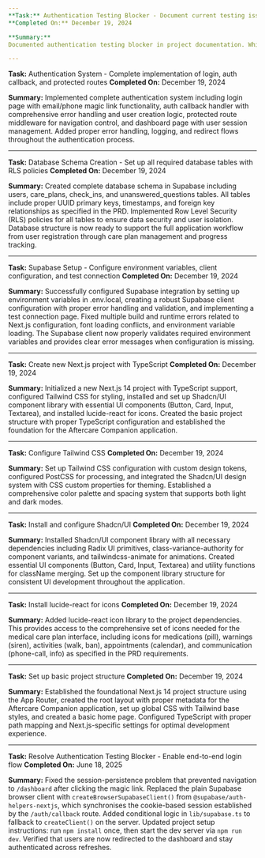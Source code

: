 ```yaml
---
**Task:** Authentication Testing Blocker - Document current testing issues
**Completed On:** December 19, 2024

**Summary:**
Documented authentication testing blocker in project documentation. While the authentication system is fully implemented with login page, magic link functionality, auth callback handler, and protected routes, end-to-end testing is currently blocked due to issues with magic link email delivery and/or session verification in the development environment. Added blocker tracking to tasks.md and created action items for resolution.

---
```

**Task:** Authentication System - Complete implementation of login, auth callback, and protected routes
**Completed On:** December 19, 2024

**Summary:**
Implemented complete authentication system including login page with email/phone magic link functionality, auth callback handler with comprehensive error handling and user creation logic, protected route middleware for navigation control, and dashboard page with user session management. Added proper error handling, logging, and redirect flows throughout the authentication process.

---
**Task:** Database Schema Creation - Set up all required database tables with RLS policies
**Completed On:** December 19, 2024

**Summary:**
Created complete database schema in Supabase including users, care_plans, check_ins, and unanswered_questions tables. All tables include proper UUID primary keys, timestamps, and foreign key relationships as specified in the PRD. Implemented Row Level Security (RLS) policies for all tables to ensure data security and user isolation. Database structure is now ready to support the full application workflow from user registration through care plan management and progress tracking.

---
**Task:** Supabase Setup - Configure environment variables, client configuration, and test connection
**Completed On:** December 19, 2024

**Summary:**
Successfully configured Supabase integration by setting up environment variables in .env.local, creating a robust Supabase client configuration with proper error handling and validation, and implementing a test connection page. Fixed multiple build and runtime errors related to Next.js configuration, font loading conflicts, and environment variable loading. The Supabase client now properly validates required environment variables and provides clear error messages when configuration is missing.

---
**Task:** Create new Next.js project with TypeScript
**Completed On:** December 19, 2024

**Summary:**
Initialized a new Next.js 14 project with TypeScript support, configured Tailwind CSS for styling, installed and set up Shadcn/UI component library with essential UI components (Button, Card, Input, Textarea), and installed lucide-react for icons. Created the basic project structure with proper TypeScript configuration and established the foundation for the Aftercare Companion application.

---
**Task:** Configure Tailwind CSS
**Completed On:** December 19, 2024

**Summary:**
Set up Tailwind CSS configuration with custom design tokens, configured PostCSS for processing, and integrated the Shadcn/UI design system with CSS custom properties for theming. Established a comprehensive color palette and spacing system that supports both light and dark modes.

---
**Task:** Install and configure Shadcn/UI
**Completed On:** December 19, 2024

**Summary:**
Installed Shadcn/UI component library with all necessary dependencies including Radix UI primitives, class-variance-authority for component variants, and tailwindcss-animate for animations. Created essential UI components (Button, Card, Input, Textarea) and utility functions for className merging. Set up the component library structure for consistent UI development throughout the application.

---
**Task:** Install lucide-react for icons
**Completed On:** December 19, 2024

**Summary:**
Added lucide-react icon library to the project dependencies. This provides access to the comprehensive set of icons needed for the medical care plan interface, including icons for medications (pill), warnings (siren), activities (walk, ban), appointments (calendar), and communication (phone-call, info) as specified in the PRD requirements.

---
**Task:** Set up basic project structure
**Completed On:** December 19, 2024

**Summary:**
Established the foundational Next.js 14 project structure using the App Router, created the root layout with proper metadata for the Aftercare Companion application, set up global CSS with Tailwind base styles, and created a basic home page. Configured TypeScript with proper path mapping and Next.js-specific settings for optimal development experience.

---
**Task:** Resolve Authentication Testing Blocker - Enable end-to-end login flow
**Completed On:** June 18, 2025

**Summary:**
Fixed the session-persistence problem that prevented navigation to `/dashboard` after clicking the magic link. Replaced the plain Supabase browser client with `createBrowserSupabaseClient()` from `@supabase/auth-helpers-nextjs`, which synchronises the cookie-based session established by the `/auth/callback` route. Added conditional logic in `lib/supabase.ts` to fallback to `createClient()` on the server. Updated project setup instructions: run `npm install` once, then start the dev server via `npm run dev`. Verified that users are now redirected to the dashboard and stay authenticated across refreshes.